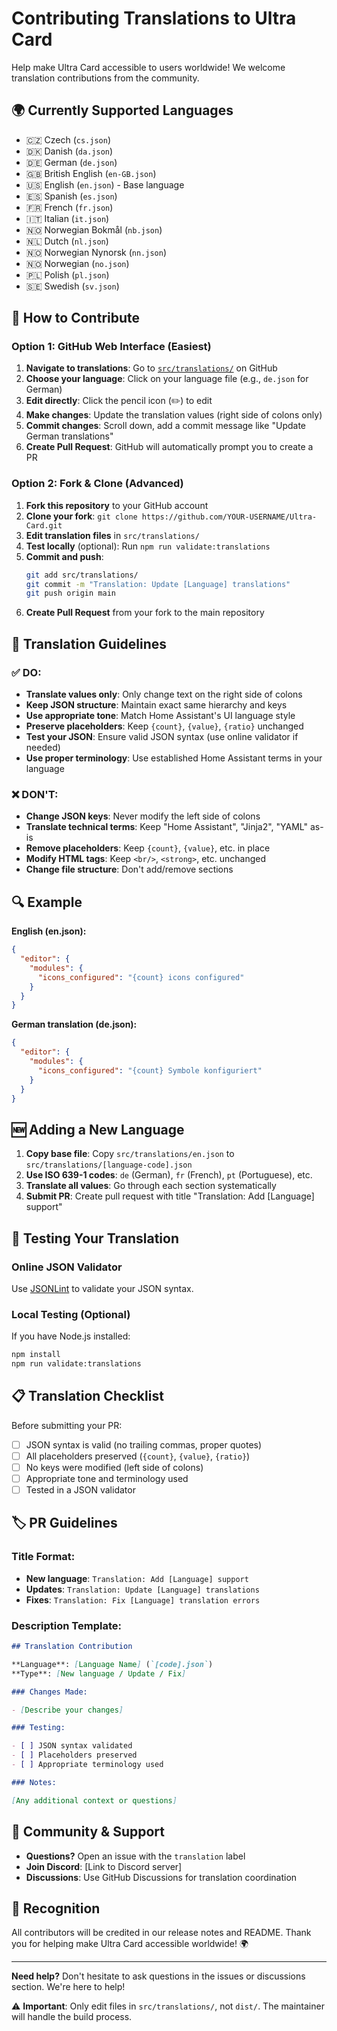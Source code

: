 # Contributing Translations to Ultra Card

Help make Ultra Card accessible to users worldwide! We welcome translation contributions from the community.

## 🌍 Currently Supported Languages

- 🇨🇿 Czech (`cs.json`)
- 🇩🇰 Danish (`da.json`)
- 🇩🇪 German (`de.json`)
- 🇬🇧 British English (`en-GB.json`)
- 🇺🇸 English (`en.json`) - Base language
- 🇪🇸 Spanish (`es.json`)
- 🇫🇷 French (`fr.json`)
- 🇮🇹 Italian (`it.json`)
- 🇳🇴 Norwegian Bokmål (`nb.json`)
- 🇳🇱 Dutch (`nl.json`)
- 🇳🇴 Norwegian Nynorsk (`nn.json`)
- 🇳🇴 Norwegian (`no.json`)
- 🇵🇱 Polish (`pl.json`)
- 🇸🇪 Swedish (`sv.json`)

## 🚀 How to Contribute

### Option 1: GitHub Web Interface (Easiest)

1. **Navigate to translations**: Go to [`src/translations/`](https://github.com/WJDDesigns/Ultra-Card/tree/main/src/translations) on GitHub
2. **Choose your language**: Click on your language file (e.g., `de.json` for German)
3. **Edit directly**: Click the pencil icon (✏️) to edit
4. **Make changes**: Update the translation values (right side of colons only)
5. **Commit changes**: Scroll down, add a commit message like "Update German translations"
6. **Create Pull Request**: GitHub will automatically prompt you to create a PR

### Option 2: Fork & Clone (Advanced)

1. **Fork this repository** to your GitHub account
2. **Clone your fork**: `git clone https://github.com/YOUR-USERNAME/Ultra-Card.git`
3. **Edit translation files** in `src/translations/`
4. **Test locally** (optional): Run `npm run validate:translations`
5. **Commit and push**:
   ```bash
   git add src/translations/
   git commit -m "Translation: Update [Language] translations"
   git push origin main
   ```
6. **Create Pull Request** from your fork to the main repository

## 📝 Translation Guidelines

### ✅ DO:

- **Translate values only**: Only change text on the right side of colons
- **Keep JSON structure**: Maintain exact same hierarchy and keys
- **Use appropriate tone**: Match Home Assistant's UI language style
- **Preserve placeholders**: Keep `{count}`, `{value}`, `{ratio}` unchanged
- **Test your JSON**: Ensure valid JSON syntax (use online validator if needed)
- **Use proper terminology**: Use established Home Assistant terms in your language

### ❌ DON'T:

- **Change JSON keys**: Never modify the left side of colons
- **Translate technical terms**: Keep "Home Assistant", "Jinja2", "YAML" as-is
- **Remove placeholders**: Keep `{count}`, `{value}`, etc. in place
- **Modify HTML tags**: Keep `<br/>`, `<strong>`, etc. unchanged
- **Change file structure**: Don't add/remove sections

## 🔍 Example

**English (en.json):**

```json
{
  "editor": {
    "modules": {
      "icons_configured": "{count} icons configured"
    }
  }
}
```

**German translation (de.json):**

```json
{
  "editor": {
    "modules": {
      "icons_configured": "{count} Symbole konfiguriert"
    }
  }
}
```

## 🆕 Adding a New Language

1. **Copy base file**: Copy `src/translations/en.json` to `src/translations/[language-code].json`
2. **Use ISO 639-1 codes**: `de` (German), `fr` (French), `pt` (Portuguese), etc.
3. **Translate all values**: Go through each section systematically
4. **Submit PR**: Create pull request with title "Translation: Add [Language] support"

## 🧪 Testing Your Translation

### Online JSON Validator

Use [JSONLint](https://jsonlint.com/) to validate your JSON syntax.

### Local Testing (Optional)

If you have Node.js installed:

```bash
npm install
npm run validate:translations
```

## 📋 Translation Checklist

Before submitting your PR:

- [ ] JSON syntax is valid (no trailing commas, proper quotes)
- [ ] All placeholders preserved (`{count}`, `{value}`, `{ratio}`)
- [ ] No keys were modified (left side of colons)
- [ ] Appropriate tone and terminology used
- [ ] Tested in a JSON validator

## 🏷️ PR Guidelines

### Title Format:

- **New language**: `Translation: Add [Language] support`
- **Updates**: `Translation: Update [Language] translations`
- **Fixes**: `Translation: Fix [Language] translation errors`

### Description Template:

```markdown
## Translation Contribution

**Language**: [Language Name] (`[code].json`)
**Type**: [New language / Update / Fix]

### Changes Made:

- [Describe your changes]

### Testing:

- [ ] JSON syntax validated
- [ ] Placeholders preserved
- [ ] Appropriate terminology used

### Notes:

[Any additional context or questions]
```

## 🤝 Community & Support

- **Questions?** Open an issue with the `translation` label
- **Join Discord**: [Link to Discord server]
- **Discussions**: Use GitHub Discussions for translation coordination

## 🙏 Recognition

All contributors will be credited in our release notes and README. Thank you for helping make Ultra Card accessible worldwide! 🌍

---

**Need help?** Don't hesitate to ask questions in the issues or discussions section. We're here to help!

⚠️ **Important**: Only edit files in `src/translations/`, not `dist/`. The maintainer will handle the build process.
